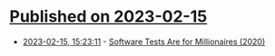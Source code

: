 # [Published on 2023-02-15](index.md)

* [2023-02-15, 15:23:11](https://news.ycombinator.com/item?id=34804977) - [Software Tests Are for Millionaires (2020)](https://mrsteinberg.com/software-tests-are-for-millionaires/)
